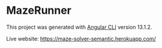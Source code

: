 # MazeRunner

This project was generated with [Angular CLI](https://github.com/angular/angular-cli) version 13.1.2.

Live website: https://maze-solver-semantic.herokuapp.com/




